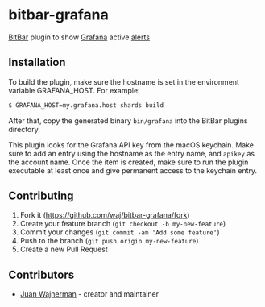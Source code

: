 # bitbar-grafana
[BitBar](https://getbitbar.com/) plugin to show [Grafana](https://grafana.com/) active [alerts](https://grafana.com/docs/alerting/rules/)

## Installation

To build the plugin, make sure the hostname is set in the environment variable GRAFANA_HOST. For example:
```bash
$ GRAFANA_HOST=my.grafana.host shards build
```

After that, copy the generated binary `bin/grafana` into the BitBar plugins directory.

This plugin looks for the Grafana API key from the macOS keychain. Make sure to add an entry using the hostname as the entry name, and `apikey` as the account name. Once the item is created, make sure to run the plugin executable at least once and give permanent access to the keychain entry.

## Contributing

1. Fork it (<https://github.com/waj/bitbar-grafana/fork>)
2. Create your feature branch (`git checkout -b my-new-feature`)
3. Commit your changes (`git commit -am 'Add some feature'`)
4. Push to the branch (`git push origin my-new-feature`)
5. Create a new Pull Request

## Contributors

- [Juan Wajnerman](https://github.com/waj) - creator and maintainer
